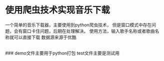# 使用爬虫技术实现音乐下载
一个简单的音乐下载器，主要使用到python爬虫技术，
但是窗口模式中存在问题，会有窗口卡住问题，后期在处理解决。
使用方法，输入歌手名称或者歌曲名称就可以直接下载
数据源来源于优酷

<br>
### demo文件主要用于python打包  test文件主要是测试用
